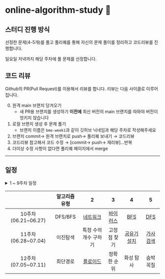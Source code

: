 # online-algorithm-study 📒

## 스터디 진행 방식
선정한 문제(4-5개)를 풀고 풀리퀘를 통해 자신의 문제 풀이를 정리하고 코드리뷰를 진행합니다.

일요일 저녁까지 해당 주차에 풀 문제를 선정합니다. 

## 코드 리뷰
Github의 PR(Pull Request)를 이용해서 리뷰를 합니다.
리뷰는 다음 사이클로 이루어집니다.

0. 원격 main 브랜치 당겨오기
    * 새 PR용 브랜치를 생성하기 **이전에** 최신 버전의 main 브랜치를 따와야 버전이 엉키지 않습니다
1. 로컬 브랜치 생성 후 문제 풀기
    * 브랜치 이름은 `bmo-week1`과 같이 깃허브 닉네임과 해당 주차로 작성해주세요
2. 브랜치 commit→ 원격 브랜치로 push→ 풀리퀘 보내기 → 코드리뷰
3. 코드리뷰 참고해서 코드 수정 → [commit→ push→ 재리뷰]...반복
4. 더이상 수정 사항이 없다면 풀리퀘 페이지에서 merge
---


## 일정
<details>
<summary>1 ~ 9주차 일정 </summary>
   
|                  |1     |2    |3   |4     |5      |
|:----------------:|:---:|:---:|:---:|:---:|:---:|
|1주차(04.05~04.11)| [다리를 지나는 트럭](https://programmers.co.kr/learn/courses/30/lessons/42583)| [추석 트래픽](https://programmers.co.kr/learn/courses/30/lessons/17676)| [스킬트리](https://programmers.co.kr/learn/courses/30/lessons/49993)|[단어 변환](https://programmers.co.kr/learn/courses/30/lessons/43163) |[정수 삼각형](https://programmers.co.kr/learn/courses/30/lessons/43105)|
|2주차(04.12~04.18)| [뉴스 클러스터링](https://programmers.co.kr/learn/courses/30/lessons/17677) | [땅따먹기](https://programmers.co.kr/learn/courses/30/lessons/12913)| [N개의 최소공배수](https://programmers.co.kr/learn/courses/30/lessons/12953)| [자물쇠와 열쇠](https://programmers.co.kr/learn/courses/30/lessons/60059)|[최고의 집합](https://programmers.co.kr/learn/courses/30/lessons/12938)|
|3주차(04.19~04.25)|[문자열 압축](https://programmers.co.kr/learn/courses/30/lessons/60057)|[괄호 변환](https://programmers.co.kr/learn/courses/30/lessons/60058)|[방문길이](https://programmers.co.kr/learn/courses/30/lessons/49994)|[단속카메라](https://programmers.co.kr/learn/courses/30/lessons/42884)|[숫자 게임](https://programmers.co.kr/learn/courses/30/lessons/12987)|
|4주차(04.26~05.02)|[더맵게](https://programmers.co.kr/learn/courses/30/lessons/42626)|[괄호 회전하기](https://programmers.co.kr/learn/courses/30/lessons/76502)|[영어 끝말잇기](https://programmers.co.kr/learn/courses/30/lessons/12981)|[베스트앨범](https://programmers.co.kr/learn/courses/30/lessons/42579)|[여행경로](https://programmers.co.kr/learn/courses/30/lessons/43164)|
|5주차(05.03~05.09)|[타겟 넘버](https://programmers.co.kr/learn/courses/30/lessons/43165)|[메뉴 리뉴얼](https://programmers.co.kr/learn/courses/30/lessons/72411)|[N-Queen](https://programmers.co.kr/learn/courses/30/lessons/12952)|[등굣길](https://programmers.co.kr/learn/courses/30/lessons/42898)|[디스크 컨트롤러](https://programmers.co.kr/learn/courses/30/lessons/42627)|
||
|6주차(05.17~05.23)|[완주하지 못한 선수](https://programmers.co.kr/learn/courses/30/lessons/42576)|[크레인 인형뽑기](https://programmers.co.kr/learn/courses/30/lessons/64061)|[예상 대진표](https://programmers.co.kr/learn/courses/30/lessons/12985)|[후보키](https://programmers.co.kr/learn/courses/30/lessons/42890)|[이중우선순위큐](https://programmers.co.kr/learn/courses/30/lessons/42628)|
|7주차(05.24~05.30)|[체육복](https://programmers.co.kr/learn/courses/30/lessons/42862)|[오픈채팅방](https://programmers.co.kr/learn/courses/30/lessons/42888)|[조이스틱](https://programmers.co.kr/learn/courses/30/lessons/42860)|[JadenCase문자열](https://programmers.co.kr/learn/courses/30/lessons/12951)|[보석쇼핑](https://programmers.co.kr/learn/courses/30/lessons/67258)|
|8주차(05.31~06.06)|[키패드누르기](https://programmers.co.kr/learn/courses/30/lessons/67256)|[짝지어 제거하기](https://programmers.co.kr/learn/courses/30/lessons/12973)|[기능개발](https://programmers.co.kr/learn/courses/30/lessons/42586)|[멀쩡한 사각형](https://programmers.co.kr/learn/courses/30/lessons/62048)|[입국심사](https://programmers.co.kr/learn/courses/30/lessons/43238)|
|9주차(06.07~06.13)|[로또 순위](https://programmers.co.kr/learn/courses/30/lessons/77484)|[회전하는 큐](https://www.acmicpc.net/problem/1021)|[트리 순회](https://www.acmicpc.net/problem/1991)|[배달](https://programmers.co.kr/learn/courses/30/lessons/12978)|[가장 먼 노드](https://programmers.co.kr/learn/courses/30/lessons/49189)|
   
</details>

|                  |알고리즘 유형     |2    |3   |4     |5      |
|:----------------:|:---:|:---:|:---:|:---:|:---:|
|10주차(06.21~06.27)|DFS/BFS|[네트워크](https://programmers.co.kr/learn/courses/30/lessons/43162)|[바이러스](https://www.acmicpc.net/problem/2606)|[BFS](https://leetcode.com/problems/populating-next-right-pointers-in-each-node/description/)|[DFS](https://leetcode.com/problems/recover-binary-search-tree/description/)|
|11주차(06.28~07.04)|이진탐색|특정 수의 개수 구하기|고정점 찾기|[공유기 설치](https://www.acmicpc.net/problem/2110)|[가사 검색](https://programmers.co.kr/learn/courses/30/lessons/60060)|
|12주차(07.05~07.11)|최단경로|[플로이드](https://www.acmicpc.net/problem/11404)|정확한 순위|화성 탐사|숨박꼭질|
